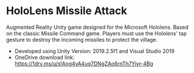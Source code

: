 # HoloLens Missile Attack
Augmented Reality Unity game designed for the Microsoft Hololens. Based on the classic Missile Command game. Players must use the Hololens' tap gesture to destroy the incoming missiles to protect the village.

* Developed using Unity Version: 2019.2.5f1 and Visual Studio 2019
* OneDrive download link: https://1drv.ms/u/s!Aog4vA4ug7DNgZAo6rnTh7Yiyr-4Bg

